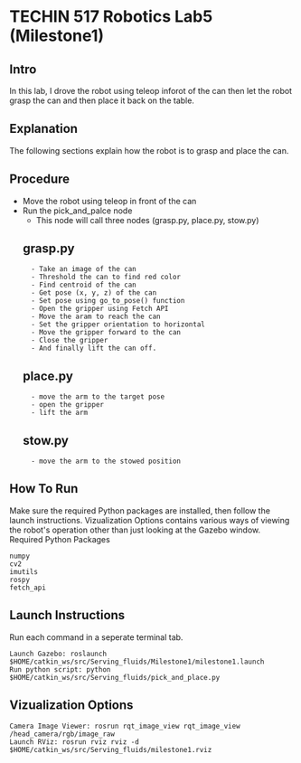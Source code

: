 # TECHIN 517 Robotics Lab5 (Milestone1)


## Intro

In this lab, I drove the robot using teleop inforot of the can then let the robot grasp the can and then place it back on the table.

## Explanation

The following sections explain how the robot is to grasp and place the can.

## Procedure

- Move the robot using teleop in front of the can
- Run the pick_and_palce node
    - This node will call three nodes (grasp.py, place.py, stow.py)
    ## grasp.py
        - Take an image of the can
        - Threshold the can to find red color
        - Find centroid of the can
        - Get pose (x, y, z) of the can 
        - Set pose using go_to_pose() function
        - Open the gripper using Fetch API
        - Move the aram to reach the can
        - Set the gripper orientation to horizontal 
        - Move the gripper forward to the can
        - Close the gripper
        - And finally lift the can off.
    ## place.py
        - move the arm to the target pose
        - open the gripper
        - lift the arm
    ## stow.py
        - move the arm to the stowed position
## How To Run

Make sure the required Python packages are installed, then follow the launch instructions. Vizualization Options contains various ways of viewing the robot's operation other than just looking at the Gazebo window.
Required Python Packages

    numpy
    cv2
    imutils
    rospy
    fetch_api

## Launch Instructions

Run each command in a seperate terminal tab.

    Launch Gazebo: roslaunch $HOME/catkin_ws/src/Serving_fluids/Milestone1/milestone1.launch
    Run python script: python $HOME/catkin_ws/src/Serving_fluids/pick_and_place.py

## Vizualization Options

    Camera Image Viewer: rosrun rqt_image_view rqt_image_view /head_camera/rgb/image_raw
    Launch RViz: rosrun rviz rviz -d $HOME/catkin_ws/src/Serving_fluids/milestone1.rviz



